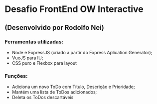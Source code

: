 # Desafio FrontEnd OW Interactive

## (Desenvolvido por Rodolfo Nei)

### Ferramentas utilizadas:
- Node e ExpressJS (criado a partir do Express Aplication Generator);
- VueJS para IU;
- CSS puro e Flexbox para layout

### Funções:
- Adiciona um novo ToDo com Título, Descrição e Prioridade;
- Mantém uma lista de ToDos adicionados;
- Deleta os ToDos descartáveis



